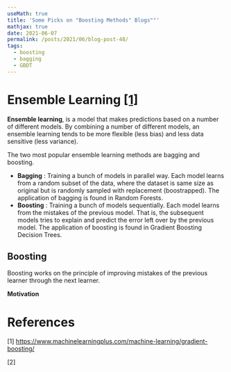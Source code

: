 ```yaml
---
useMath: true
title: 'Some Picks on "Boosting Methods" Blogs""'
mathjax: true
date: 2021-06-07
permalink: /posts/2021/06/blog-post-48/
tags:
  - boosting
  - bagging
  - GBDT
---
```


# Ensemble Learning [[1]](#1)

<!-- more -->

**Ensemble learning**, is a model that makes predictions based on a number of different models. By combining a number of different models, an ensemble learning tends to be more flexible (less bias) and less data sensitive (less variance).

The two most popular ensemble learning methods are bagging and boosting. 

  - **Bagging** : Training a bunch of models in parallel way. Each model learns from a random subset of the data, where the dataset is same size as original but is randomly sampled with replacement (boostrapped). The application of bagging is found in Random Forests.
  - **Boosting** : Training a bunch of models sequentially. Each model learns from the mistakes of the previous model. That is, the subsequent models tries to explain and predict the error left over by the previous model. The application of boosting is found in Gradient Boosting Decision Trees. 

## Boosting

Boosting works on the principle of improving mistakes of the previous learner through the next learner. 

**Motivation**  




# References

<a id="1">[1]</a> 
https://www.machinelearningplus.com/machine-learning/gradient-boosting/

<a id="2">[2]</a> 



